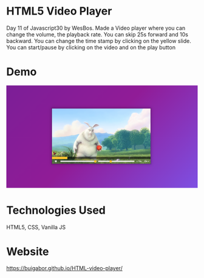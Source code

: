 # HTML5 Video Player

Day 11 of Javascript30 by WesBos. Made a Video player where you can change the volume, the playback rate. You can skip 25s forward and 10s backward. You can change the time stamp by clicking on the yellow slide. You can start/pause by clicking on the video and on the play button

# Demo

<img src="images/Demo.png">

# Technologies Used

HTML5, CSS, Vanilla JS

# Website

https://buigabor.github.io/HTML-video-player/
